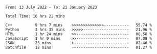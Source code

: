 <!--START_SECTION:waka-->

```text
From: 13 July 2022 - To: 21 January 2023

Total Time: 16 hrs 22 mins

C++          9 hrs 7 mins    >>>>>>>>>>>>>>-----------   55.74 %
Python       3 hrs 35 mins   >>>>>--------------------   21.96 %
HTML         1 hr 24 mins    >>-----------------------   08.58 %
JavaScript   1 hr 9 mins     >>-----------------------   07.08 %
JSON         23 mins         >------------------------   02.40 %
Batchfile    12 mins         -------------------------   01.27 %
```

<!--END_SECTION:waka-->

<!---
yvanlok/yvanlok is a ✨ special ✨ repository because its `README.md` (this file) appears on your GitHub profile.
You can click the Preview link to take a look at your changes.
--->
